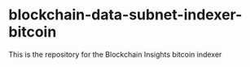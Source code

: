 # blockchain-data-subnet-indexer-bitcoin
This is the repository for the Blockchain Insights bitcoin indexer
